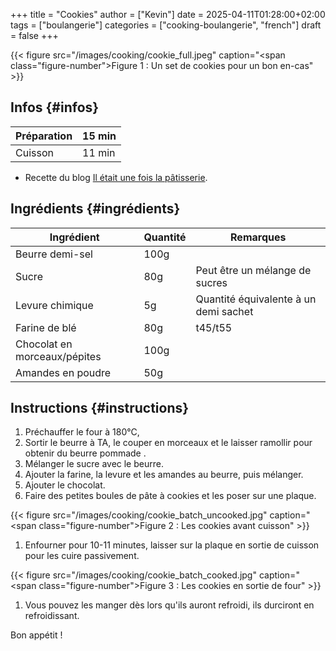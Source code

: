+++
title = "Cookies"
author = ["Kevin"]
date = 2025-04-11T01:28:00+02:00
tags = ["boulangerie"]
categories = ["cooking-boulangerie", "french"]
draft = false
+++

<a id="figure--Plein de cookies"></a>

{{< figure src="/images/cooking/cookie_full.jpeg" caption="<span class=\"figure-number\">Figure&nbsp;1&nbsp;: </span>Un set de cookies pour un bon en-cas" >}}


## Infos {#infos}

| Préparation | 15 min |
|-------------|--------|
| Cuisson     | 11 min |

-   Recette du blog [Il était une fois la pâtisserie](https://www.iletaitunefoislapatisserie.com/2015/09/cookies-sans-oeufs.html).


## Ingrédients {#ingrédients}

| Ingrédient                   | Quantité | Remarques                             |
|------------------------------|----------|---------------------------------------|
| Beurre demi-sel              | 100g     |                                       |
| Sucre                        | 80g      | Peut être un mélange de sucres        |
| Levure chimique              | 5g       | Quantité équivalente à un demi sachet |
| Farine de blé                | 80g      | t45/t55                               |
| Chocolat en morceaux/pépites | 100g     |                                       |
| Amandes en poudre            | 50g      |                                       |


## Instructions {#instructions}

1.  Préchauffer le four à 180°C,
2.  Sortir le beurre à TA, le couper en morceaux et le laisser ramollir pour obtenir du beurre pommade .
3.  Mélanger le sucre avec le beurre.
4.  Ajouter la farine, la levure et les amandes au beurre, puis mélanger.
5.  Ajouter le chocolat.
6.  Faire des petites boules de pâte à cookies et les poser sur une plaque.

<a id="figure--Boules de cookie"></a>

{{< figure src="/images/cooking/cookie_batch_uncooked.jpg" caption="<span class=\"figure-number\">Figure&nbsp;2&nbsp;: </span>Les cookies avant cuisson" >}}

1.  Enfourner pour 10-11 minutes, laisser sur la plaque en sortie de cuisson pour les cuire passivement.

<a id="figure--Boules de cookie"></a>

{{< figure src="/images/cooking/cookie_batch_cooked.jpg" caption="<span class=\"figure-number\">Figure&nbsp;3&nbsp;: </span>Les cookies en sortie de four" >}}

1.  Vous pouvez les manger dès lors qu'ils auront refroidi, ils durciront en refroidissant.

Bon appétit !
